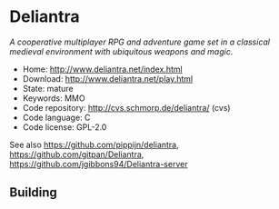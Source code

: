 # Deliantra

_A cooperative multiplayer RPG and adventure game set in a classical medieval environment with ubiquitous weapons and magic._

- Home: http://www.deliantra.net/index.html
- Download: http://www.deliantra.net/play.html
- State: mature
- Keywords: MMO
- Code repository: http://cvs.schmorp.de/deliantra/ (cvs)
- Code language: C
- Code license: GPL-2.0

See also https://github.com/pippijn/deliantra, https://github.com/gitpan/Deliantra, https://github.com/jgibbons94/Deliantra-server

## Building
